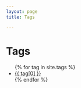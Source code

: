 ```yaml
---
layout: page
title: Tags 

---
```


<div class="page-content wc-container">
	<div class="post">
		<h1>Tags</h1>  
		<ul>
			{% for tag in site.tags %}
			<li><a href="{{ site.baseurl  | prepend:site.url }}/tag/{{ tag[0] }}">{{ tag[0] }}</a></li>
			{% endfor %}
		</ul>
	</div>
</div>
